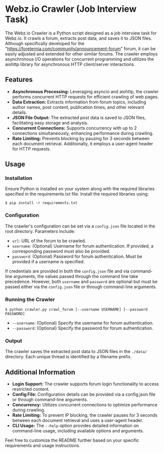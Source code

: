 # Webz.io Crawler (Job Interview Task)

The Webz.io Crawler is a Python script designed as a job interview task for Webz.io. It crawls a forum, extracts post data, and saves it to JSON files. Although specifically developed for the "https://foreternia.com/community/announcement-forum" forum, it can be easily adjusted and extended for other similar forums. The crawler employs asynchronous I/O operations for concurrent programming and utilizes the aiohttp library for asynchronous HTTP client/server interactions.

## Features

- **Asynchronous Processing:** Leveraging asyncio and aiohttp, the crawler performs concurrent HTTP requests for efficient crawling of web pages.
- **Data Extraction:** Extracts information from forum topics, including author names, post content, publication times, and other relevant details.
- **JSON File Output:** The extracted post data is saved to JSON files, facilitating easy storage and analysis.
- **Concurrent Connections:** Supports concurrency with up to 2 connections simultaneously, enhancing performance during crawling.
- **Rate Limiting:** Prevents blocking by pausing for 3 seconds between each document retrieval. Additionally, it employs a user-agent header for HTTP requests.

## Usage

### Installation

Ensure Python is installed on your system along with the required libraries specified in the requirements.txt file. Install the required libraries using:

```
$ pip install -r requirements.txt
```

### Configuration

The crawler's configuration can be set via a `config.json` file located in the root directory. Parameters include:
- `url`: URL of the forum to be crawled.
- `username`: (Optional) Username for forum authentication. If provided, a corresponding password must also be provided.
- `password`: (Optional) Password for forum authentication. Must be provided if a username is specified.

If credentials are provided in both the `config.json` file and via command-line arguments, the values passed through the command line take precedence. However, both `username` and `password` are optional but must be passed either via the `config.json` file or through command-line arguments.

### Running the Crawler

```
$ python crawler.py crawl_forum [--username USERNAME] [--password PASSWORD]
```

- `--username`: (Optional) Specify the username for forum authentication.
- `--password`: (Optional) Specify the password for forum authentication.

### Output

The crawler saves the extracted post data to JSON files in the `./data/` directory. Each unique thread is identified by a filename prefix.

## Additional Information

- **Login Support:** The crawler supports forum login functionality to access restricted content.
- **Config File:** Configuration details can be provided via a config.json file or through command-line arguments.
- **Concurrency:** Utilizes concurrent connections to optimize performance during crawling.
- **Rate Limiting:** To prevent IP blocking, the crawler pauses for 3 seconds between each document retrieval and uses a user-agent header.
- **CLI Usage:** The `--help` option provides detailed information on command-line usage, including available options and arguments.

Feel free to customize the README further based on your specific requirements and usage instructions.
